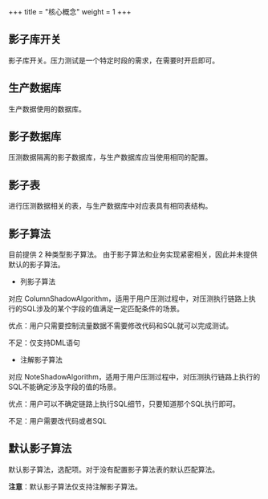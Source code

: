 +++
title = "核心概念"
weight = 1
+++

## 影子库开关

影子库开关。压力测试是一个特定时段的需求，在需要时开启即可。

## 生产数据库

生产数据使用的数据库。

## 影子数据库

压测数据隔离的影子数据库，与生产数据库应当使用相同的配置。

## 影子表

进行压测数据相关的表，与生产数据库中对应表具有相同表结构。

## 影子算法

目前提供 2 种类型影子算法。
由于影子算法和业务实现紧密相关，因此并未提供默认的影子算法。

- 列影子算法

对应 ColumnShadowAlgorithm，适用于用户压测过程中，对压测执行链路上执行的SQL涉及的某个字段的值满足一定匹配条件的场景。

优点：用户只需要控制流量数据不需要修改代码和SQL就可以完成测试。

不足：仅支持DML语句

- 注解影子算法 

对应 NoteShadowAlgorithm，适用于用户压测过程中，对压测执行链路上执行的SQL不能确定涉及字段的值的场景。

优点：用户可以不确定链路上执行SQL细节，只要知道那个SQL执行即可。

不足：用户需要改代码或者SQL

## 默认影子算法

默认影子算法，选配项。对于没有配置影子算法表的默认匹配算法。

**注意**：默认影子算法仅支持注解影子算法。
